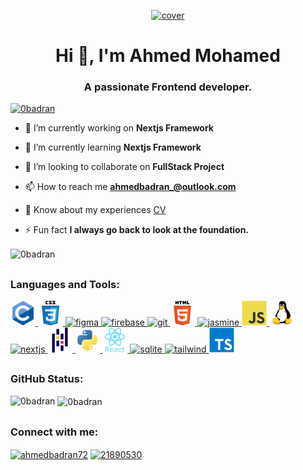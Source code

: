 
<p align="center">
  <a href="#"><img src="https://i.ibb.co/tXVdLgC/carbon.png" alt="cover" border="0" /></a>
</p>

<h1 align="center">Hi 👋, I'm Ahmed Mohamed</h1>

<h3 align="center">A passionate Frontend developer.</h3>

<p align="left"> 
  <a href="https://github.com/0badran">
  <img src="https://komarev.com/ghpvc/?username=0badran&label=Profile%20views&color=0e75b6&style=flat" alt="0badran" />
  </a>
</p>

- 🔭 I’m currently working on **Nextjs Framework**

- 🌱 I’m currently learning **Nextjs Framework**

- 👯 I’m looking to collaborate on **FullStack Project**

- 📫 How to reach me **ahmedbadran_@outlook.com**

- 📄 Know about my experiences [CV](https://1drv.ms/b/s!AgzdrzV12tnKpR8jAcZDGVs29Gd-)

- ⚡ Fun fact **I always go back to look at the foundation.**

<p><img align="center" src="https://github-readme-streak-stats.herokuapp.com/?user=0badran&theme=dark" alt="0badran" /></p>

## <h3 align="left">Languages and Tools:</h3>
<p align="left"> <a href="https://www.cprogramming.com/" target="_blank" rel="noreferrer"> <img src="https://raw.githubusercontent.com/devicons/devicon/master/icons/c/c-original.svg" alt="c" width="40" height="40"/> </a> <a href="https://www.w3schools.com/css/" target="_blank" rel="noreferrer"> <img src="https://raw.githubusercontent.com/devicons/devicon/master/icons/css3/css3-original-wordmark.svg" alt="css3" width="40" height="40"/> </a> <a href="https://www.figma.com/" target="_blank" rel="noreferrer"> <img src="https://www.vectorlogo.zone/logos/figma/figma-icon.svg" alt="figma" width="40" height="40"/> </a> <a href="https://firebase.google.com/" target="_blank" rel="noreferrer"> <img src="https://www.vectorlogo.zone/logos/firebase/firebase-icon.svg" alt="firebase" width="40" height="40"/> </a> <a href="https://git-scm.com/" target="_blank" rel="noreferrer"> <img src="https://www.vectorlogo.zone/logos/git-scm/git-scm-icon.svg" alt="git" width="40" height="40"/> </a> <a href="https://www.w3.org/html/" target="_blank" rel="noreferrer"> <img src="https://raw.githubusercontent.com/devicons/devicon/master/icons/html5/html5-original-wordmark.svg" alt="html5" width="40" height="40"/> </a> <a href="https://jasmine.github.io/" target="_blank" rel="noreferrer"> <img src="https://www.vectorlogo.zone/logos/jasmine/jasmine-icon.svg" alt="jasmine" width="40" height="40"/> </a> <a href="https://developer.mozilla.org/en-US/docs/Web/JavaScript" target="_blank" rel="noreferrer"> <img src="https://raw.githubusercontent.com/devicons/devicon/master/icons/javascript/javascript-original.svg" alt="javascript" width="40" height="40"/> </a> <a href="https://www.linux.org/" target="_blank" rel="noreferrer"> <img src="https://raw.githubusercontent.com/devicons/devicon/master/icons/linux/linux-original.svg" alt="linux" width="40" height="40"/> </a> <a href="https://nextjs.org/" target="_blank" rel="noreferrer"> <img src="https://cdn.worldvectorlogo.com/logos/nextjs-2.svg" alt="nextjs" width="40" height="40"/> </a> <a href="https://pandas.pydata.org/" target="_blank" rel="noreferrer"> <img src="https://raw.githubusercontent.com/devicons/devicon/2ae2a900d2f041da66e950e4d48052658d850630/icons/pandas/pandas-original.svg" alt="pandas" width="40" height="40"/> </a> <a href="https://www.python.org" target="_blank" rel="noreferrer"> <img src="https://raw.githubusercontent.com/devicons/devicon/master/icons/python/python-original.svg" alt="python" width="40" height="40"/> </a> <a href="https://reactjs.org/" target="_blank" rel="noreferrer"> <img src="https://raw.githubusercontent.com/devicons/devicon/master/icons/react/react-original-wordmark.svg" alt="react" width="40" height="40"/> </a> <a href="https://www.sqlite.org/" target="_blank" rel="noreferrer"> <img src="https://www.vectorlogo.zone/logos/sqlite/sqlite-icon.svg" alt="sqlite" width="40" height="40"/> </a> <a href="https://tailwindcss.com/" target="_blank" rel="noreferrer"> <img src="https://www.vectorlogo.zone/logos/tailwindcss/tailwindcss-icon.svg" alt="tailwind" width="40" height="40"/> </a> <a href="https://www.typescriptlang.org/" target="_blank" rel="noreferrer"> <img src="https://raw.githubusercontent.com/devicons/devicon/master/icons/typescript/typescript-original.svg" alt="typescript" width="40" height="40"/> </a> </p>

## <h3 align="left">GitHub Status:</h3>
<p><img align="left" src="https://github-readme-stats.vercel.app/api/top-langs?username=0badran&show_icons=true&theme=dark&locale=en&layout=compact" alt="0badran" /></p>

<p>&nbsp;<img align="center" src="https://github-readme-stats.vercel.app/api?username=0badran&show_icons=true&theme=dark&locale=en" alt="0badran" /></p>

  

## <h3 align="left">Connect with me:</h3>
<p align="left">
<a href="https://linkedin.com/in/ahmedbadran72" target="blank"><img align="center" src="https://raw.githubusercontent.com/rahuldkjain/github-profile-readme-generator/master/src/images/icons/Social/linked-in-alt.svg" alt="ahmedbadran72" height="30" width="40" /></a>
<a href="https://stackoverflow.com/users/21890530" target="blank"><img align="center" src="https://raw.githubusercontent.com/rahuldkjain/github-profile-readme-generator/master/src/images/icons/Social/stack-overflow.svg" alt="21890530" height="30" width="40" /></a>
</p>
